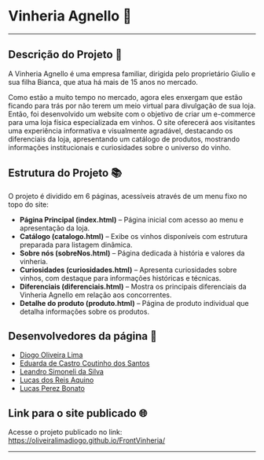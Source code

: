 # Vinheria Agnello 🍷

---

## Descrição do Projeto :memo:

A Vinheria Agnello é uma empresa familiar, dirigida pelo proprietário Giulio e sua filha Bianca, que atua há mais de 15 anos no mercado.

Como estão a muito tempo no mercado, agora eles enxergam que estão ficando para trás por não terem um meio virtual para divulgação de sua loja. Então, foi desenvolvido um website com o objetivo de criar um e-commerce para uma loja física especializada em vinhos. O site oferecerá aos visitantes uma experiência informativa e visualmente agradável, destacando os diferenciais da loja, apresentando um catálogo de produtos, mostrando informações institucionais e curiosidades sobre o universo do vinho.

## Estrutura do Projeto :books:

O projeto é dividido em 6 páginas, acessíveis através de um menu fixo no topo do site:

- **Página Principal (index.html)** – Página inicial com acesso ao menu e apresentação da loja.
- **Catálogo (catalogo.html)** – Exibe os vinhos disponíveis com estrutura preparada para listagem dinâmica.
- **Sobre nós (sobreNos.html)** – Página dedicada à história e valores da vinheria.
- **Curiosidades (curiosidades.html)** – Apresenta curiosidades sobre vinhos, com destaque para informações históricas e técnicas.
- **Diferenciais (diferenciais.html)** – Mostra os principais diferenciais da Vinheria Agnello em relação aos concorrentes.
- **Detalhe do produto (produto.html)** – Página de produto individual que detalha informações sobre os produtos.

## Desenvolvedores da página :busts_in_silhouette:

- [Diogo Oliveira Lima](https://github.com/oliveiralimadiogo)
- [Eduarda de Castro Coutinho dos Santos](https://github.com/DudaFror)
- [Leandro Simoneli da Silva](https://github.com/Leo010906)
- [Lucas dos Reis Aquino](https://github.com/LucassAquino)
- [Lucas Perez Bonato](https://github.com/LucasBonato)

## Link para o site publicado :globe_with_meridians:

Acesse o projeto publicado no link: https://oliveiralimadiogo.github.io/FrontVinheria/


---